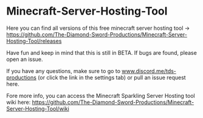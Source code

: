 # Minecraft-Server-Hosting-Tool
Here you can find all versions of this free minecraft server hosting tool -> https://github.com/The-Diamond-Sword-Productions/Minecraft-Server-Hosting-Tool/releases

Have fun and keep in mind that this is still in BETA. If bugs are found, please open an issue. 

If you have any questions, make sure to go to www.discord.me/tds-productions (or click the link in the settings tab) or pull an issue request here.

Fore more info, you can access the Minecraft Sparkling Server Hosting tool wiki here: https://github.com/The-Diamond-Sword-Productions/Minecraft-Server-Hosting-Tool/wiki
